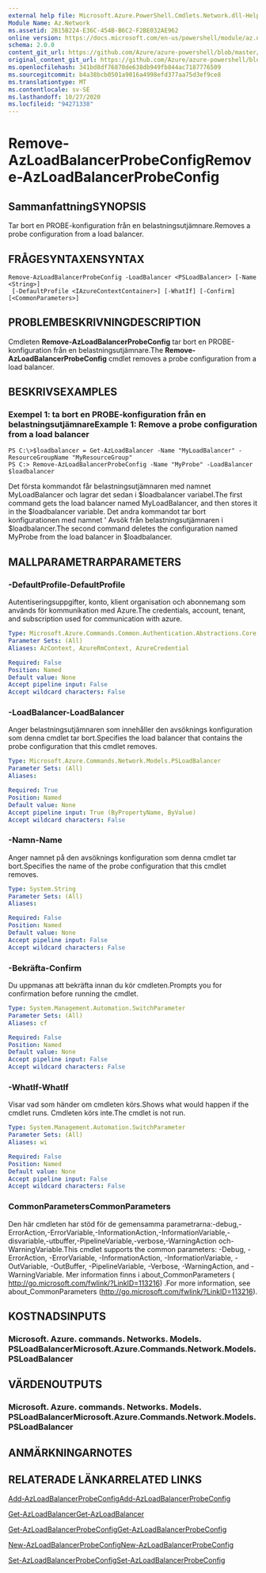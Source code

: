 ```yaml
---
external help file: Microsoft.Azure.PowerShell.Cmdlets.Network.dll-Help.xml
Module Name: Az.Network
ms.assetid: 2B15B224-E36C-454B-B6C2-F2BE032AE962
online version: https://docs.microsoft.com/en-us/powershell/module/az.network/remove-azloadbalancerprobeconfig
schema: 2.0.0
content_git_url: https://github.com/Azure/azure-powershell/blob/master/src/Network/Network/help/Remove-AzLoadBalancerProbeConfig.md
original_content_git_url: https://github.com/Azure/azure-powershell/blob/master/src/Network/Network/help/Remove-AzLoadBalancerProbeConfig.md
ms.openlocfilehash: 341bd8df76870de638db949fb844ac7187776509
ms.sourcegitcommit: b4a38bcb0501a9016a4998efd377aa75d3ef9ce8
ms.translationtype: MT
ms.contentlocale: sv-SE
ms.lasthandoff: 10/27/2020
ms.locfileid: "94271338"
---
```

# <span data-ttu-id="ff517-101">Remove-AzLoadBalancerProbeConfig</span><span class="sxs-lookup"><span data-stu-id="ff517-101">Remove-AzLoadBalancerProbeConfig</span></span>

## <span data-ttu-id="ff517-102">Sammanfattning</span><span class="sxs-lookup"><span data-stu-id="ff517-102">SYNOPSIS</span></span>
<span data-ttu-id="ff517-103">Tar bort en PROBE-konfiguration från en belastningsutjämnare.</span><span class="sxs-lookup"><span data-stu-id="ff517-103">Removes a probe configuration from a load balancer.</span></span>

## <span data-ttu-id="ff517-104">FRÅGESYNTAXEN</span><span class="sxs-lookup"><span data-stu-id="ff517-104">SYNTAX</span></span>

```
Remove-AzLoadBalancerProbeConfig -LoadBalancer <PSLoadBalancer> [-Name <String>]
 [-DefaultProfile <IAzureContextContainer>] [-WhatIf] [-Confirm] [<CommonParameters>]
```

## <span data-ttu-id="ff517-105">PROBLEMBESKRIVNING</span><span class="sxs-lookup"><span data-stu-id="ff517-105">DESCRIPTION</span></span>
<span data-ttu-id="ff517-106">Cmdleten **Remove-AzLoadBalancerProbeConfig** tar bort en PROBE-konfiguration från en belastningsutjämnare.</span><span class="sxs-lookup"><span data-stu-id="ff517-106">The **Remove-AzLoadBalancerProbeConfig** cmdlet removes a probe configuration from a load balancer.</span></span>

## <span data-ttu-id="ff517-107">BESKRIVS</span><span class="sxs-lookup"><span data-stu-id="ff517-107">EXAMPLES</span></span>

### <span data-ttu-id="ff517-108">Exempel 1: ta bort en PROBE-konfiguration från en belastningsutjämnare</span><span class="sxs-lookup"><span data-stu-id="ff517-108">Example 1: Remove a probe configuration from a load balancer</span></span>
```
PS C:\>$loadbalancer = Get-AzLoadBalancer -Name "MyLoadBalancer" -ResourceGroupName "MyResourceGroup"
PS C:> Remove-AzLoadBalancerProbeConfig -Name "MyProbe" -LoadBalancer $loadbalancer
```

<span data-ttu-id="ff517-109">Det första kommandot får belastningsutjämnaren med namnet MyLoadBalancer och lagrar det sedan i $loadbalancer variabel.</span><span class="sxs-lookup"><span data-stu-id="ff517-109">The first command gets the load balancer named MyLoadBalancer, and then stores it in the $loadbalancer variable.</span></span>
<span data-ttu-id="ff517-110">Det andra kommandot tar bort konfigurationen med namnet ' Avsök från belastningsutjämnaren i $loadbalancer.</span><span class="sxs-lookup"><span data-stu-id="ff517-110">The second command deletes the configuration named MyProbe from the load balancer in $loadbalancer.</span></span>

## <span data-ttu-id="ff517-111">MALLPARAMETRAR</span><span class="sxs-lookup"><span data-stu-id="ff517-111">PARAMETERS</span></span>

### <span data-ttu-id="ff517-112">-DefaultProfile</span><span class="sxs-lookup"><span data-stu-id="ff517-112">-DefaultProfile</span></span>
<span data-ttu-id="ff517-113">Autentiseringsuppgifter, konto, klient organisation och abonnemang som används för kommunikation med Azure.</span><span class="sxs-lookup"><span data-stu-id="ff517-113">The credentials, account, tenant, and subscription used for communication with azure.</span></span>

```yaml
Type: Microsoft.Azure.Commands.Common.Authentication.Abstractions.Core.IAzureContextContainer
Parameter Sets: (All)
Aliases: AzContext, AzureRmContext, AzureCredential

Required: False
Position: Named
Default value: None
Accept pipeline input: False
Accept wildcard characters: False
```

### <span data-ttu-id="ff517-114">-LoadBalancer</span><span class="sxs-lookup"><span data-stu-id="ff517-114">-LoadBalancer</span></span>
<span data-ttu-id="ff517-115">Anger belastningsutjämnaren som innehåller den avsöknings konfiguration som denna cmdlet tar bort.</span><span class="sxs-lookup"><span data-stu-id="ff517-115">Specifies the load balancer that contains the probe configuration that this cmdlet removes.</span></span>

```yaml
Type: Microsoft.Azure.Commands.Network.Models.PSLoadBalancer
Parameter Sets: (All)
Aliases:

Required: True
Position: Named
Default value: None
Accept pipeline input: True (ByPropertyName, ByValue)
Accept wildcard characters: False
```

### <span data-ttu-id="ff517-116">-Namn</span><span class="sxs-lookup"><span data-stu-id="ff517-116">-Name</span></span>
<span data-ttu-id="ff517-117">Anger namnet på den avsöknings konfiguration som denna cmdlet tar bort.</span><span class="sxs-lookup"><span data-stu-id="ff517-117">Specifies the name of the probe configuration that this cmdlet removes.</span></span>

```yaml
Type: System.String
Parameter Sets: (All)
Aliases:

Required: False
Position: Named
Default value: None
Accept pipeline input: False
Accept wildcard characters: False
```

### <span data-ttu-id="ff517-118">-Bekräfta</span><span class="sxs-lookup"><span data-stu-id="ff517-118">-Confirm</span></span>
<span data-ttu-id="ff517-119">Du uppmanas att bekräfta innan du kör cmdleten.</span><span class="sxs-lookup"><span data-stu-id="ff517-119">Prompts you for confirmation before running the cmdlet.</span></span>

```yaml
Type: System.Management.Automation.SwitchParameter
Parameter Sets: (All)
Aliases: cf

Required: False
Position: Named
Default value: None
Accept pipeline input: False
Accept wildcard characters: False
```

### <span data-ttu-id="ff517-120">-WhatIf</span><span class="sxs-lookup"><span data-stu-id="ff517-120">-WhatIf</span></span>
<span data-ttu-id="ff517-121">Visar vad som händer om cmdleten körs.</span><span class="sxs-lookup"><span data-stu-id="ff517-121">Shows what would happen if the cmdlet runs.</span></span> <span data-ttu-id="ff517-122">Cmdleten körs inte.</span><span class="sxs-lookup"><span data-stu-id="ff517-122">The cmdlet is not run.</span></span>

```yaml
Type: System.Management.Automation.SwitchParameter
Parameter Sets: (All)
Aliases: wi

Required: False
Position: Named
Default value: None
Accept pipeline input: False
Accept wildcard characters: False
```

### <span data-ttu-id="ff517-123">CommonParameters</span><span class="sxs-lookup"><span data-stu-id="ff517-123">CommonParameters</span></span>
<span data-ttu-id="ff517-124">Den här cmdleten har stöd för de gemensamma parametrarna:-debug,-ErrorAction,-ErrorVariable,-InformationAction,-InformationVariable,-disvariable,-utbuffer,-PipelineVariable,-verbose,-WarningAction och-WarningVariable.</span><span class="sxs-lookup"><span data-stu-id="ff517-124">This cmdlet supports the common parameters: -Debug, -ErrorAction, -ErrorVariable, -InformationAction, -InformationVariable, -OutVariable, -OutBuffer, -PipelineVariable, -Verbose, -WarningAction, and -WarningVariable.</span></span> <span data-ttu-id="ff517-125">Mer information finns i about_CommonParameters ( http://go.microsoft.com/fwlink/?LinkID=113216) .</span><span class="sxs-lookup"><span data-stu-id="ff517-125">For more information, see about_CommonParameters (http://go.microsoft.com/fwlink/?LinkID=113216).</span></span>

## <span data-ttu-id="ff517-126">KOSTNADS</span><span class="sxs-lookup"><span data-stu-id="ff517-126">INPUTS</span></span>

### <span data-ttu-id="ff517-127">Microsoft. Azure. commands. Networks. Models. PSLoadBalancer</span><span class="sxs-lookup"><span data-stu-id="ff517-127">Microsoft.Azure.Commands.Network.Models.PSLoadBalancer</span></span>

## <span data-ttu-id="ff517-128">VÄRDEN</span><span class="sxs-lookup"><span data-stu-id="ff517-128">OUTPUTS</span></span>

### <span data-ttu-id="ff517-129">Microsoft. Azure. commands. Networks. Models. PSLoadBalancer</span><span class="sxs-lookup"><span data-stu-id="ff517-129">Microsoft.Azure.Commands.Network.Models.PSLoadBalancer</span></span>

## <span data-ttu-id="ff517-130">ANMÄRKNINGAR</span><span class="sxs-lookup"><span data-stu-id="ff517-130">NOTES</span></span>

## <span data-ttu-id="ff517-131">RELATERADE LÄNKAR</span><span class="sxs-lookup"><span data-stu-id="ff517-131">RELATED LINKS</span></span>

[<span data-ttu-id="ff517-132">Add-AzLoadBalancerProbeConfig</span><span class="sxs-lookup"><span data-stu-id="ff517-132">Add-AzLoadBalancerProbeConfig</span></span>](./Add-AzLoadBalancerProbeConfig.md)

[<span data-ttu-id="ff517-133">Get-AzLoadBalancer</span><span class="sxs-lookup"><span data-stu-id="ff517-133">Get-AzLoadBalancer</span></span>](./Get-AzLoadBalancer.md)

[<span data-ttu-id="ff517-134">Get-AzLoadBalancerProbeConfig</span><span class="sxs-lookup"><span data-stu-id="ff517-134">Get-AzLoadBalancerProbeConfig</span></span>](./Get-AzLoadBalancerProbeConfig.md)

[<span data-ttu-id="ff517-135">New-AzLoadBalancerProbeConfig</span><span class="sxs-lookup"><span data-stu-id="ff517-135">New-AzLoadBalancerProbeConfig</span></span>](./New-AzLoadBalancerProbeConfig.md)

[<span data-ttu-id="ff517-136">Set-AzLoadBalancerProbeConfig</span><span class="sxs-lookup"><span data-stu-id="ff517-136">Set-AzLoadBalancerProbeConfig</span></span>](./Set-AzLoadBalancerProbeConfig.md)


